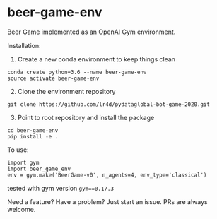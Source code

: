 # beer-game-env
Beer Game implemented as an OpenAI Gym environment.

Installation:

1. Create a new conda environment to keep things clean
```
conda create python=3.6 --name beer-game-env
source activate beer-game-env
```

2. Clone the environment repository
```
git clone https://github.com/lr4d/pydataglobal-bot-game-2020.git
```

3. Point to root repository and install the package
```
cd beer-game-env
pip install -e .
```

To use:
```
import gym
import beer_game_env
env = gym.make('BeerGame-v0', n_agents=4, env_type='classical')
```

tested with gym version `gym==0.17.3`

Need a feature? Have a problem? Just start an issue.
PRs are always welcome.
